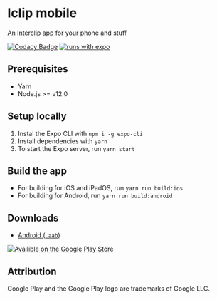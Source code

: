 # Iclip mobile
 An Interclip app for your phone and stuff

[![Codacy Badge](https://api.codacy.com/project/badge/Grade/0386feedee2f409eb782a9f6082b8d74)](https://app.codacy.com/gh/filiptronicek/iclip-mobile?utm_source=github.com&utm_medium=referral&utm_content=filiptronicek/iclip-mobile&utm_campaign=Badge_Grade_Settings)
[![runs with expo](https://img.shields.io/badge/Runs%20with%20Expo-4630EB.svg?style=flat-square&logo=EXPO&labelColor=f3f3f3&logoColor=000)](https://expo.io/)

## Prerequisites
-   Yarn
-   Node.js >= v12.0

## Setup locally
1.  Instal the Expo CLI with `npm i -g expo-cli`
2.  Install dependencies with `yarn`
3.  To start the Expo server, run `yarn start`

## Build the app
-   For building for iOS and iPadOS, run `yarn run build:ios`
-   For building for Android, run `yarn run build:android`

## Downloads
-   [Android (`.aab`)](https://github.com/filiptronicek/iclip-mobile/releases/latest/download/iclip.aab)

[![Availible on the Google Play Store](https://files.catbox.moe/0ve0bw.png)](https://play.google.com/store/apps/details?id=com.filiptronicek.iclip)

## Attribution
Google Play and the Google Play logo are trademarks of Google LLC.
